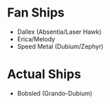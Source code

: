 <!-- TITLE: Ships -->
<!-- SUBTITLE: Let the love flow -->

# Fan Ships
* Dallex (Absentia/Laser Hawk)
* Erica/Melody
* Speed Metal (Dubium/Zephyr)
# Actual Ships
* Bobsled (Grando-Dubium)